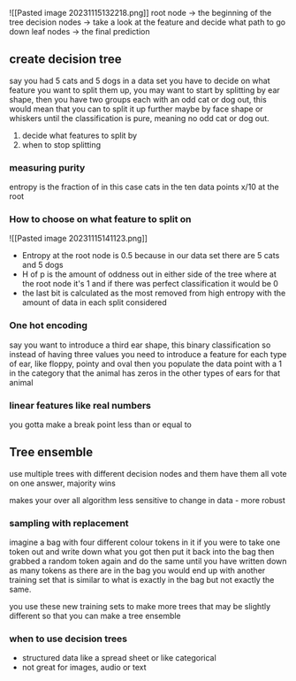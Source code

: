 ![[Pasted image 20231115132218.png]]
root node -> the beginning of the tree
decision nodes -> take a look at the feature and decide what path to go down
leaf nodes -> the final prediction

## create decision tree

say you had 5 cats and 5 dogs in a data set you have to decide on what feature you want to split them up, you may want to start by splitting by ear shape, then you have two groups each with an odd cat or dog out, this would mean that you can to split it up further maybe by face shape or whiskers until the classification is pure, meaning no odd cat or dog out.

1. decide what features to split by
2. when to stop splitting

### measuring purity
entropy is the fraction of in this case cats in the ten data points x/10 at the root

### How to choose on what feature to split on

![[Pasted image 20231115141123.png]]
- Entropy at the root node is 0.5 because in our data set there are 5 cats and 5 dogs
- H of p is the amount of oddness out in either side of the tree where at the root node it's 1 and if there was perfect classification it would be 0 
- the last bit is calculated as the most removed from high entropy with the amount of data in each split considered

### One hot encoding

say you want to introduce a third ear shape, this binary classification so instead of having three values you need to introduce a feature for each type of ear, like floppy, pointy and oval then you populate the data point with a 1 in the category that the animal has zeros in the other types of ears for that animal

### linear features like real numbers

you gotta make a break point less than or equal to

## Tree ensemble

use multiple trees with different decision nodes and them have them all vote on one answer, majority wins

makes your over all algorithm less sensitive to change in data - more robust

### sampling with replacement

imagine a bag with four different colour tokens in it if you were to take one token out and write down what you got then put it back into the bag then grabbed a random token again
and do the same until you have written down as many tokens as there are in the bag you
would end up with another training set that is similar to what is exactly in the bag but not 
exactly the same.

you use these new training sets to make more trees that may be slightly different so that
you can make a tree ensemble

### when to use decision trees
- structured data like a spread sheet or like categorical
- not great for images, audio or text

